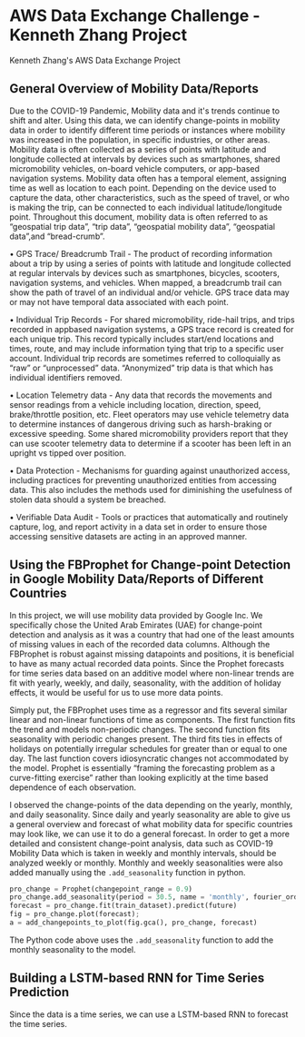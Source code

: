 # AWS Data Exchange Challenge - Kenneth Zhang Project
Kenneth Zhang's AWS Data Exchange Project

## General Overview of Mobility Data/Reports
Due to the COVID-19 Pandemic, Mobility data and it's trends continue to shift and alter.
Using this data, we can identify change-points in mobility data in order to identify different time periods or instances
where mobility was increased in the population, in specific industries, or other areas.
Mobility data is often collected as a series of points with latitude and longitude collected at intervals by devices such as smartphones, 
shared micromobility vehicles, on-board vehicle computers, or app-based navigation systems.
Mobility data often has a temporal element, assigning time as well as location to each point. Depending on the device used to capture the data,
other characteristics, such as the speed of travel, or who is making the trip, can be connected to each individual latitude/longitude point.
Throughout this document, mobility data is often referred to as “geospatial trip data”, “trip data”, “geospatial mobility data”, “geospatial data”,and “bread-crumb”.

• GPS Trace/ Breadcrumb Trail - The product of recording information about a trip by using
a series of points with latitude and longitude collected at regular intervals by devices such as
smartphones, bicycles, scooters, navigation systems, and vehicles. When mapped, a breadcrumb
trail can show the path of travel of an individual and/or vehicle. GPS trace data may or may not
have temporal data associated with each point.

• Individual Trip Records - For shared micromobility, ride-hail trips, and trips recorded in appbased
navigation systems, a GPS trace record is created for each unique trip. This record typically
includes start/end locations and times, route, and may include information tying that trip to a
specific user account. Individual trip records are sometimes referred to colloquially as “raw” or
“unprocessed” data. “Anonymized” trip data is that which has individual identifiers removed.

• Location Telemetry data - Any data that records the movements and sensor readings from a
vehicle including location, direction, speed, brake/throttle position, etc. Fleet operators may
use vehicle telemetry data to determine instances of dangerous driving such as harsh-braking
or excessive speeding. Some shared micromobility providers report that they can use scooter
telemetry data to determine if a scooter has been left in an upright vs tipped over position.

• Data Protection - Mechanisms for guarding against unauthorized access, including practices for
preventing unauthorized entities from accessing data. This also includes the methods used for diminishing the
usefulness of stolen data should a system be breached.

• Verifiable Data Audit - Tools or practices that automatically and routinely capture, log, and
report activity in a data set in order to ensure those accessing sensitive datasets are acting in an
approved manner.


## Using the FBProphet for Change-point Detection in Google Mobility Data/Reports of Different Countries
In this project, we will use mobility data provided by Google Inc.
We specifically chose the United Arab Emirates (UAE) for change-point detection and analysis as it was a country that had one of the least amounts of missing values in 
each of the recorded data columns. Although the FBProphet is robust against missing datapoints and positions, it is beneficial to have as many actual recorded data points.
Since the Prophet forecasts for time series data based on an additive model where non-linear trends are fit with yearly, weekly, and daily, seasonality, with the addition of
holiday effects, it would be useful for us to use more data points.

Simply put, the FBProphet uses time as a regressor and fits several similar linear and non-linear functions of time as components.
The first function fits the trend and models non-periodic changes. The second function fits seasonality with periodic changes present. The third fits ties in effects
of holidays on potentially irregular schedules for greater than or equal to one day. The last function covers idiosyncratic changes not accommodated by the model. Prophet is essentially “framing the forecasting problem as a curve-fitting exercise” rather than looking explicitly at the time based dependence of each observation.

I observed the change-points of the data depending on the yearly, monthly, and daily seasonality. Since daily and yearly seasonality are able to give us a general overview 
and forecast of what mobility data for specific countries may look like, we can use it to do a general forecast. In order to get a more detailed and consistent change-point analysis, data such as COVID-19 Mobility Data which is taken in weekly and monthly intervals, should be analyzed weekly or monthly. Monthly and weekly seasonalities were also added manually using the `.add_seasonality` function in python. 

```python
pro_change = Prophet(changepoint_range = 0.9)
pro_change.add_seasonality(period = 30.5, name = 'monthly', fourier_order = 5)
forecast = pro_change.fit(train_dataset).predict(future)
fig = pro_change.plot(forecast);
a = add_changepoints_to_plot(fig.gca(), pro_change, forecast)
```
The Python code above uses the `.add_seasonality` function to add the monthly seasonality to the model. 

## Building a LSTM-based RNN for Time Series Prediction
Since the data is a time series, we can use a LSTM-based RNN to forecast the time series.



